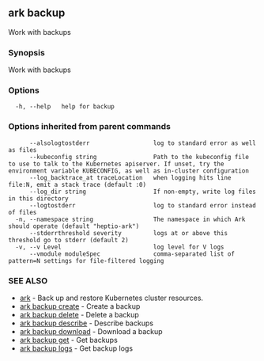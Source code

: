 ## ark backup

Work with backups

### Synopsis


Work with backups

### Options

```
  -h, --help   help for backup
```

### Options inherited from parent commands

```
      --alsologtostderr                  log to standard error as well as files
      --kubeconfig string                Path to the kubeconfig file to use to talk to the Kubernetes apiserver. If unset, try the environment variable KUBECONFIG, as well as in-cluster configuration
      --log_backtrace_at traceLocation   when logging hits line file:N, emit a stack trace (default :0)
      --log_dir string                   If non-empty, write log files in this directory
      --logtostderr                      log to standard error instead of files
  -n, --namespace string                 The namespace in which Ark should operate (default "heptio-ark")
      --stderrthreshold severity         logs at or above this threshold go to stderr (default 2)
  -v, --v Level                          log level for V logs
      --vmodule moduleSpec               comma-separated list of pattern=N settings for file-filtered logging
```

### SEE ALSO
* [ark](ark.md)	 - Back up and restore Kubernetes cluster resources.
* [ark backup create](ark_backup_create.md)	 - Create a backup
* [ark backup delete](ark_backup_delete.md)	 - Delete a backup
* [ark backup describe](ark_backup_describe.md)	 - Describe backups
* [ark backup download](ark_backup_download.md)	 - Download a backup
* [ark backup get](ark_backup_get.md)	 - Get backups
* [ark backup logs](ark_backup_logs.md)	 - Get backup logs

